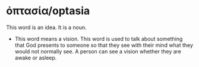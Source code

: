 # ὀπτασία/optasia
This word is an idea. It is a noun.
* This word means a vision. This word is used to talk about something that God presents to someone so that they see with their mind what they would not normally see. A person can see a vision whether they are awake or asleep.
